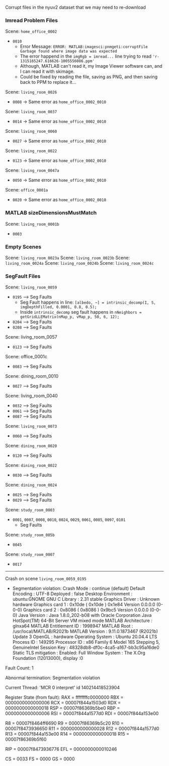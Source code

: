 Corrupt files in the nyuv2 dataset that we may need to re-download


### Imread Problem Files

Scene: `home_office_0002`
* `0010`
  * Error Message: `ERROR: MATLAB:imagesci:pnmgeti:corruptFile Garbage found where image data was expected`
  * The error happend in the `imgRgb = imread...` line trying to read `'r-1315165247.616626-1005556086.ppm'`
  * Although, MATLAB can't read it, my Image Viewer software can, and I can read it with skimage.
  * Could be fixed by reading the file, saving as PNG, and then saving back to PPM to replace it...

Scene: `living_room_0026`
* `0008` -> Same error as `home_office_0002_0010`

Scene: `living_room_0037`
* `0014` -> Same error as `home_office_0002_0010`

Scene: `living_room_0060`
* `0027` -> Same error as `home_office_0002_0010`

Scene: `living_room_0022`
* `0123` -> Same error as `home_office_0002_0010`

Scene: `living_room_0047a`
* `0050` -> Same error as `home_office_0002_0010`

Scene: `office_0001a`
* `0020` -> Same error as `home_office_0002_0010`

### MATLAB sizeDimensionsMustMatch

Scene: `living_room_0001b`
* `0003`

### Empty Scenes

Scene: `living_room_0023a`
Scene: `living_room_0023b`
Scene: `living_room_0024a`
Scene: `living_room_0024b`
Scene: `living_room_0024c`


### SegFault Files

Scene: `living_room_0059`
* `0195` --> Seg Faults
  * Seg Fault happens in line: `[albedo, ~] = intrinsic_decomp(I, S, imgDepthFilled, 0.0001, 0.8, 0.5);`
  * Inside `intrinsic_decomp` seg fault happens in `nNeighbors = getGridLLEMatrix(nMap_p, vMap_p, 50, 6, 12);`
* `0204` --> Seg Faults
* `0208` --> Seg Faults

Scene: living_room_0057
* `0123` --> Seg Faults

Scene: office_0001c
* `0083` --> Seg Faults

Scene: dining_room_0010
* `0027` --> Seg Faults

Scene: living_room_0040
* `0032` --> Seg Faults
* `0061` --> Seg Faults
* `0087` --> Seg Faults

Scene: `living_room_0073`
* `0060` --> Seg Faults

Scene: `dining_room_0020`
* `0120` --> Seg Faults

Scene: `dining_room_0022`
* `0030` --> Seg Faults

Scene: `dining_room_0024`
* `0025` --> Seg Faults
* `0029` --> Seg Faults

Scene: `study_room_0003`
* `0001`, `0007`, `0008`, `0010`, `0024`, `0029`, `0061`, `0085`, `0097`, `0101` 
  * Seg Faults

Scene: `study_room_005b`
* `0045`

Scene: `study_room_0007`
* `0017`


----

Crash on scene `living_room_0059_0195`
* Segmentation violation:
  Crash Mode               : continue (default)
  Default Encoding         : UTF-8
  Deployed                 : false
  Desktop Environment      : ubuntu:GNOME
  GNU C Library            : 2.31 stable
  Graphics Driver          : Unknown hardware 
  Graphics card 1          : 0x10de ( 0x10de ) 0x1e84 Version 0.0.0.0 (0-0-0)
  Graphics card 2          : 0x8086 ( 0x8086 ) 0x9bc5 Version 0.0.0.0 (0-0-0)
  Java Version             : Java 1.8.0_202-b08 with Oracle Corporation Java HotSpot(TM) 64-Bit Server VM mixed mode
  MATLAB Architecture      : glnxa64
  MATLAB Entitlement ID    : 1998947
  MATLAB Root              : /usr/local/MATLAB/R2021b
  MATLAB Version           : 9.11.0.1873467 (R2021b) Update 3
  OpenGL                   : hardware
  Operating System         : Ubuntu 20.04.4 LTS
  Process ID               : 149295
  Processor ID             : x86 Family 6 Model 165 Stepping 5, GenuineIntel
  Session Key              : 48328db8-df0c-4ca5-a167-bb3c95a16de0
  Static TLS mitigation    : Enabled: Full
  Window System            : The X.Org Foundation (12013000), display :0

Fault Count: 1


Abnormal termination:
Segmentation violation

Current Thread: 'MCR 0 interpret' id 140214418523904

Register State (from fault):
  RAX = ffffffffc0000000  RBX = 0000000000000006
  RCX = 00007f844a1503d0  RDX = 0000000000000018
  RSP = 00007f86369b5be0  RBP = 0000000000000006
  RSI = 00007f844a1577d0  RDI = 00007f844a153e00

   R8 = 00007f8464ff6690   R9 = 00007f86369b5c20
  R10 = 00007f8473936650  R11 = 0000000000000028
  R12 = 00007f844a1577d0  R13 = 00007f844a153e00
  R14 = 0000000000000018  R15 = 00007f86369b5f60

  RIP = 00007f8473936776  EFL = 0000000000010246

   CS = 0033   FS = 0000   GS = 0000
